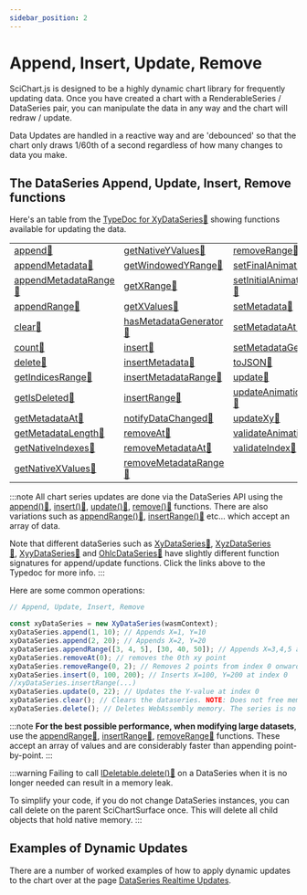 ```yaml
---
sidebar_position: 2
---
```


# Append, Insert, Update, Remove

SciChart.js is designed to be a highly dynamic chart library for frequently updating data. Once you have created a chart with a RenderableSeries / DataSeries pair, you can manipulate the data in any way and the chart will redraw / update.

Data Updates are handled in a reactive way and are 'debounced' so that the chart only draws 1/60th of a second regardless of how many changes to data you make.

The DataSeries Append, Update, Insert, Remove functions
-------------------------------------------------------

Here's an table from the [TypeDoc for XyDataSeries:blue_book:](https://www.scichart.com/documentation/js/current/typedoc/classes/xydataseries.html) showing functions available for updating the data.

|  |  |  |
|--|--|--|
|[append:blue_book:](https://www.scichart.com/documentation/js/current/typedoc/classes/xydataseries.html#append) | [getNativeYValues:blue_book:](https://www.scichart.com/documentation/js/current/typedoc/classes/xydataseries.html#getnativeyvalues) | [removeRange:blue_book:](https://www.scichart.com/documentation/js/current/typedoc/classes/xydataseries.html#removerange)
|[appendMetadata:blue_book:](https://www.scichart.com/documentation/js/current/typedoc/classes/xydataseries.html#appendmetadata) | [getWindowedYRange:blue_book:](https://www.scichart.com/documentation/js/current/typedoc/classes/xydataseries.html#getwindowedyrange) | [setFinalAnimationVectors:blue_book:](https://www.scichart.com/documentation/js/current/typedoc/classes/xydataseries.html#setfinalanimationvectors)
|[appendMetadataRange:blue_book:](https://www.scichart.com/documentation/js/current/typedoc/classes/xydataseries.html#appendmetadatarange) | [getXRange:blue_book:](https://www.scichart.com/documentation/js/current/typedoc/classes/xydataseries.html#getxrange) | [setInitialAnimationVectors:blue_book:](https://www.scichart.com/documentation/js/current/typedoc/classes/xydataseries.html#setinitialanimationvectors)
|[appendRange:blue_book:](https://www.scichart.com/documentation/js/current/typedoc/classes/xydataseries.html#appendrange) | [getXValues:blue_book:](https://www.scichart.com/documentation/js/current/typedoc/classes/xydataseries.html#getxvalues) | [setMetadata:blue_book:](https://www.scichart.com/documentation/js/current/typedoc/classes/xydataseries.html#setmetadata)
|[clear:blue_book:](https://www.scichart.com/documentation/js/current/typedoc/classes/xydataseries.html#clear) | [hasMetadataGenerator:blue_book:](https://www.scichart.com/documentation/js/current/typedoc/classes/xydataseries.html#hasmetadatagenerator) | [setMetadataAt:blue_book:](https://www.scichart.com/documentation/js/current/typedoc/classes/xydataseries.html#setmetadataat)
|[count:blue_book:](https://www.scichart.com/documentation/js/current/typedoc/classes/xydataseries.html#count) | [insert:blue_book:](https://www.scichart.com/documentation/js/current/typedoc/classes/xydataseries.html#insert) | [setMetadataGenerator:blue_book:](https://www.scichart.com/documentation/js/current/typedoc/classes/xydataseries.html#setmetadatagenerator)
|[delete:blue_book:](https://www.scichart.com/documentation/js/current/typedoc/classes/xydataseries.html#delete) | [insertMetadata:blue_book:](https://www.scichart.com/documentation/js/current/typedoc/classes/xydataseries.html#insertmetadata) | [toJSON:blue_book:](https://www.scichart.com/documentation/js/current/typedoc/classes/xydataseries.html#tojson)
|[getIndicesRange:blue_book:](https://www.scichart.com/documentation/js/current/typedoc/classes/xydataseries.html#getindicesrange) | [insertMetadataRange:blue_book:](https://www.scichart.com/documentation/js/current/typedoc/classes/xydataseries.html#insertmetadatarange) | [update:blue_book:](https://www.scichart.com/documentation/js/current/typedoc/classes/xydataseries.html#update)
|[getIsDeleted:blue_book:](https://www.scichart.com/documentation/js/current/typedoc/classes/xydataseries.html#getisdeleted) | [insertRange:blue_book:](https://www.scichart.com/documentation/js/current/typedoc/classes/xydataseries.html#insertrange) | [updateAnimationProperties:blue_book:](https://www.scichart.com/documentation/js/current/typedoc/classes/xydataseries.html#updateanimationproperties)
|[getMetadataAt:blue_book:](https://www.scichart.com/documentation/js/current/typedoc/classes/xydataseries.html#getmetadataat) | [notifyDataChanged:blue_book:](https://www.scichart.com/documentation/js/current/typedoc/classes/xydataseries.html#notifydatachanged) | [updateXy:blue_book:](https://www.scichart.com/documentation/js/current/typedoc/classes/xydataseries.html#updatexy)
|[getMetadataLength:blue_book:](https://www.scichart.com/documentation/js/current/typedoc/classes/xydataseries.html#getmetadatalength) | [removeAt:blue_book:](https://www.scichart.com/documentation/js/current/typedoc/classes/xydataseries.html#removeat) | [validateAnimationVectors:blue_book:](https://www.scichart.com/documentation/js/current/typedoc/classes/xydataseries.html#validateanimationvectors)
|[getNativeIndexes:blue_book:](https://www.scichart.com/documentation/js/current/typedoc/classes/xydataseries.html#getnativeindexes) | [removeMetadataAt:blue_book:](https://www.scichart.com/documentation/js/current/typedoc/classes/xydataseries.html#removemetadataat) | [validateIndex:blue_book:](https://www.scichart.com/documentation/js/current/typedoc/classes/xydataseries.html#validateindex)
|[getNativeXValues:blue_book:](https://www.scichart.com/documentation/js/current/typedoc/classes/xydataseries.html#getnativexvalues) | [removeMetadataRange:blue_book:](https://www.scichart.com/documentation/js/current/typedoc/classes/xydataseries.html#removemetadatarange) | 

:::note
All chart series updates are done via the DataSeries API using the [append():blue_book:](https://www.scichart.com/documentation/js/current/typedoc/classes/xydataseries.html#append), [insert():blue_book:](https://www.scichart.com/documentation/js/current/typedoc/classes/xydataseries.html#insert), [update():blue_book:](https://www.scichart.com/documentation/js/current/typedoc/classes/xydataseries.html#update), [remove():blue_book:](https://www.scichart.com/documentation/js/current/typedoc/classes/xydataseries.html#removeat) functions. There are also variations such as [appendRange():blue_book:](https://www.scichart.com/documentation/js/current/typedoc/classes/xydataseries.html#appendrange), [insertRange():blue_book:](https://www.scichart.com/documentation/js/current/typedoc/classes/xydataseries.html#insertrange) etc... which accept an array of data.

Note that different dataSeries such as [XyDataSeries:blue_book:](https://www.scichart.com/documentation/js/current/typedoc/classes/xydataseries.html), [XyzDataSeries:blue_book:](https://www.scichart.com/documentation/js/current/typedoc/classes/xyzdataseries.html), [XyyDataSeries:blue_book:](https://www.scichart.com/documentation/js/current/typedoc/classes/xyydataseries.html) and [OhlcDataSeries:blue_book:](https://www.scichart.com/documentation/js/current/typedoc/classes/ohlcdataseries.html) have slightly different function signatures for append/update functions. Click the links above to the Typedoc for more info.
:::

Here are some common operations:

```ts
// Append, Update, Insert, Remove

const xyDataSeries = new XyDataSeries(wasmContext);
xyDataSeries.append(1, 10); // Appends X=1, Y=10
xyDataSeries.append(2, 20); // Appends X=2, Y=20
xyDataSeries.appendRange([3, 4, 5], [30, 40, 50]); // Appends X=3,4,5 and Y=30,40,50
xyDataSeries.removeAt(0); // removes the 0th xy point
xyDataSeries.removeRange(0, 2); // Removes 2 points from index 0 onwards
xyDataSeries.insert(0, 100, 200); // Inserts X=100, Y=200 at index 0
//xyDataSeries.insertRange(...)
xyDataSeries.update(0, 22); // Updates the Y-value at index 0
xyDataSeries.clear(); // Clears the dataseries. NOTE: Does not free memory
xyDataSeries.delete(); // Deletes WebAssembly memory. The series is no longer usable.
```

:::note
**For the best possible performance, when modifying large datasets**, use the [appendRange:blue_book:](https://www.scichart.com/documentation/js/current/typedoc/classes/xydataseries.html#appendrange), [insertRange:blue_book:](https://www.scichart.com/documentation/js/current/typedoc/classes/xydataseries.html#insertrange), [removeRange:blue_book:](https://www.scichart.com/documentation/js/current/typedoc/classes/xydataseries.html#removerange) functions. These accept an array of values and are considerably faster than appending point-by-point.
:::

:::warning
Failing to call [IDeletable.delete():blue_book:](https://www.scichart.com/documentation/js/current/typedoc/interfaces/ideletable.html#delete) on a DataSeries when it is no longer needed can result in a memory leak.

To simplify your code, if you do not change DataSeries instances, you can call delete on the parent SciChartSurface once. This will delete all child objects that hold native memory.
:::

Examples of Dynamic Updates
---------------------------

There are a number of worked examples of how to apply dynamic updates to the chart over at the page [DataSeries Realtime Updates](/docs/2d-charts/chart-types/data-series-api/realtime-updates).
